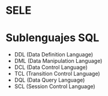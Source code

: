 # SELE


Sublenguajes SQL
=

- DDL (Data Definition Language)
- DML (Data Manipulation Language)
- DCL (Data Control Language)
- TCL (Transition Control Language)
- DQL (Data Query Language)
- SCL (Session Control Language)

